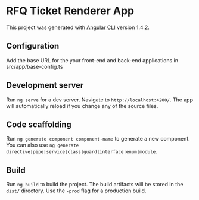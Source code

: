 # RFQ Ticket Renderer App

This project was generated with [Angular CLI](https://github.com/angular/angular-cli) version 1.4.2.

## Configuration

Add the base URL for the your front-end and back-end applications in src/app/base-config.ts

## Development server

Run `ng serve` for a dev server. Navigate to `http://localhost:4200/`. The app will automatically reload if you change any of the source files.

## Code scaffolding

Run `ng generate component component-name` to generate a new component. You can also use `ng generate directive|pipe|service|class|guard|interface|enum|module`.

## Build

Run `ng build` to build the project. The build artifacts will be stored in the `dist/` directory. Use the `-prod` flag for a production build.



